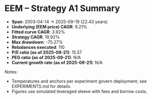 # EEM – Strategy A1 Summary

- **Span**: 2003-04-14 → 2025-09-19 (22.43 years)
- **Underlying (EEM price) CAGR**: 9.21%
- **Fitted curve CAGR**: 3.92%
- **Strategy CAGR**: 19.92%
- **Max drawdown**: -75.27%
- **Rebalances executed**: 110
- **P/E ratio (as of 2025-09-21)**: 15.57
- **PEG ratio (as of 2025-09-21)**: N/A
- **Current growth rate (as of 2025-09-21)**: N/A

Notes:

- Temperatures and anchors per experiment govern deployment; see EXPERIMENTS.md for details.
- Figures use simulated leveraged sleeve with fees and borrow costs.


